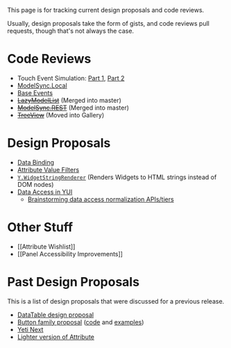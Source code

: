This page is for tracking current design proposals and code reviews.

Usually, design proposals take the form of gists, and code reviews pull requests, though that's not always the case.

Code Reviews
============
* Touch Event Simulation: [Part 1](https://github.com/yui/yui3/pull/177), [Part 2](https://github.com/yui/yui3/pull/200)
* [ModelSync.Local](https://github.com/yui/yui3/pull/190)
* [Base Events](https://github.com/yui/yui3/pull/168)
* <del>[LazyModelList](https://github.com/yui/yui3/pull/154)</del> (Merged into master)
* <del>[ModelSync.REST](https://github.com/yui/yui3/pull/179)</del> (Merged into master)
* <del>[TreeView](https://github.com/yui/yui3/pull/159)</del> (Moved into Gallery)

Design Proposals
================

* [Data Binding](https://gist.github.com/e0fbadb4b3b17733fbca)
* [Attribute Value Filters](https://gist.github.com/2025242)
* [`Y.WidgetStringRenderer`](https://gist.github.com/1386836) (Renders Widgets to HTML strings instead of DOM nodes)
* [Data Access in YUI](https://gist.github.com/0fe7ff471d8bafb57878)
  * [Brainstorming data access normalization APIs/tiers](https://gist.github.com/2375130)

Other Stuff
===========

* [[Attribute Wishlist]]
* [[Panel Accessibility Improvements]]

Past Design Proposals
=====================

This is a list of design proposals that were discussed for a previous release.

* [DataTable design proposal](https://gist.github.com/1356355)
* [Button family proposal](https://gist.github.com/1389403) ([code](https://github.com/derek/yui3-1/tree/master/src/button) and [examples](http://derek.io/~/yui/yui3/src/button/tests/manual/index.html))
* [Yeti Next](https://github.com/yui/yeti/wiki/Yeti-Next)
* [Lighter version of Attribute](http://yuilibrary.com/projects/yui3/ticket/2530190)
